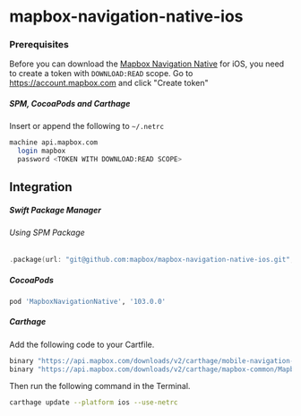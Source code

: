 # mapbox-navigation-native-ios

### Prerequisites

Before you can download the [Mapbox Navigation Native](https://github.com/mapbox/mapbox-navigation-native) for iOS, you need to create a token with `DOWNLOAD:READ` scope.
Go to https://account.mapbox.com and click "Create token"

##### SPM, CocoaPods and Carthage
Insert or append the following to `~/.netrc`

```bash
machine api.mapbox.com
  login mapbox
  password <TOKEN WITH DOWNLOAD:READ SCOPE>
```

## Integration

##### Swift Package Manager

###### Using SPM Package

```swift
.package(url: "git@github.com:mapbox/mapbox-navigation-native-ios.git", from: "103.0.0"),
```

##### CocoaPods

```ruby
pod 'MapboxNavigationNative', '103.0.0'
```

##### Carthage

Add the following code to your Cartfile.

```bash
binary "https://api.mapbox.com/downloads/v2/carthage/mobile-navigation-native/MapboxNavigationNative.json" == 103.0.0
binary "https://api.mapbox.com/downloads/v2/carthage/mapbox-common/MapboxCommon-ios.json" == 22.0.0-beta.1
```

Then run the following command in the Terminal.
```bash
carthage update --platform ios --use-netrc
```
